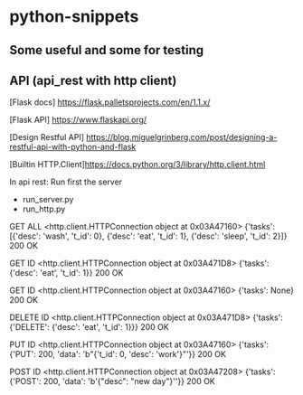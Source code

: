 # python-snippets

## Some useful and some for testing

## API (api_rest with http client)
[Flask docs] https://flask.palletsprojects.com/en/1.1.x/

[Flask API] https://www.flaskapi.org/

[Design Restful API] https://blog.miguelgrinberg.com/post/designing-a-restful-api-with-python-and-flask

[Builtin HTTP.Client]https://docs.python.org/3/library/http.client.html

In api rest:
Run first the server
* run_server.py
* run_http.py




GET ALL
<http.client.HTTPConnection object at 0x03A47160>
{'tasks': [{'desc': 'wash', 't_id': 0}, {'desc': 'eat', 't_id': 1}, {'desc': 'sleep', 't_id': 2}]}
200 OK


GET ID
<http.client.HTTPConnection object at 0x03A471D8>
{'tasks': {'desc': 'eat', 't_id': 1}}
200 OK


GET ID
<http.client.HTTPConnection object at 0x03A47160>
{'tasks': None}
200 OK


DELETE ID
<http.client.HTTPConnection object at 0x03A471D8>
{'tasks': {'DELETE': {'desc': 'eat', 't_id': 1}}}
200 OK


PUT ID
<http.client.HTTPConnection object at 0x03A47160>
{'tasks': {'PUT': 200, 'data': 'b"{\'t_id\': 0, \'desc\': \'work\'}"'}}
200 OK


POST ID
<http.client.HTTPConnection object at 0x03A47208>
{'tasks': {'POST': 200, 'data': 'b\'{"desc": "new day"}\''}}
200 OK
